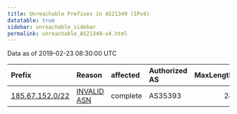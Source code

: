 ```yaml
---
title: Unreachable Prefixes in AS21349 (IPv4)
datatable: true
sidebar: unreachable_sidebar
permalink: unreachable_AS21349-v4.html
---
```


Data as of 2019-02-23 08:30:00 UTC


<div class="datatable-begin"></div>

| Prefix                                                   | Reason                                                                                                 | affected   | Authorized AS   |   MaxLength | Anchor                                         |   unreachable /24s |
|:---------------------------------------------------------|:-------------------------------------------------------------------------------------------------------|:-----------|:----------------|------------:|:-----------------------------------------------|-------------------:|
| [185.67.152.0/22](https://stat.ripe.net/185.67.152.0/22) | [INVALID ASN](https://rpki-validator.ripe.net/announcement-preview?asn=AS21349&prefix=185.67.152.0/22) | complete   | AS35393         |          24 | [RIPE](unreachable_RIPE_NCC_RPKI_Root-v4.html) |                  4 |

<div class="datatable-end"></div>